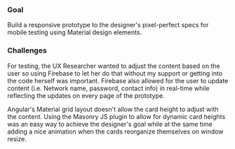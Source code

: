 ### Goal

Build a responsive prototype to the designer's pixel-perfect specs for mobile testing using Material design elements.


### Challenges

For testing, the UX Researcher wanted to adjust the content based on the user so using Firebase to let her do that without my support or getting into the code herself was important. Firebase also allowed for the user to update content (i.e. Network name, password, contact info) in real-time while reflecting the updates on every page of the prototype.

Angular's Material grid layout doesn't allow the card height to adjust with the content. Using the Masonry JS plugin to allow for dynamic card heights was an easy way to achieve the designer's goal while at the same time adding a nice animation when the cards reorganize themselves on window resize.